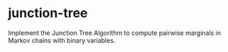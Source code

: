 # junction-tree
Implement the Junction Tree Algorithm to compute pairwise marginals in Markov chains with binary variables. 
